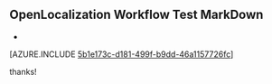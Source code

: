 ## OpenLocalization Workflow Test MarkDown
* 

[AZURE.INCLUDE [5b1e173c-d181-499f-b9dd-46a1157726fc](calleeMd1.md)]

 
thanks!